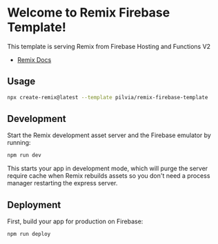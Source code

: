 # Welcome to Remix Firebase Template!

This template is serving Remix from Firebase Hosting and Functions V2

- [Remix Docs](https://remix.run/docs)

## Usage 

```sh
npx create-remix@latest --template pilvia/remix-firebase-template
```

## Development

Start the Remix development asset server and the Firebase emulator by running:

```sh
npm run dev
```

This starts your app in development mode, which will purge the server require cache when Remix rebuilds assets so you don't need a process manager restarting the express server.

## Deployment

First, build your app for production on Firebase:

```sh
npm run deploy
```

